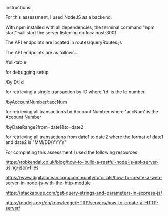Instructions:

For this assessment, I used NodeJS as a backend.

With npm installed with all dependencies, the terminal command "npm start" will start the server listening on localhost:3001

The API endpoints are located in routes/queryRoutes.js

The API endpoints are as follows...


/full-table

for debugging setup

/ByID/:id

for retrieving a single transaction by ID
where 'id' is the Id number

/byAccountNumber/:accNum

for retrieving all transactions by Account Number
where 'accNum' is the Account Number

/byDateRange?from=date1&to=date2

for retrieving all transactions from date1 to date2
where the format of date1 and date2 is "MM/DD/YYYY"

For completing this assessment I used the following resources

https://robkendal.co.uk/blog/how-to-build-a-restful-node-js-api-server-using-json-files

https://www.digitalocean.com/community/tutorials/how-to-create-a-web-server-in-node-js-with-the-http-module

https://stackabuse.com/get-query-strings-and-parameters-in-express-js/

https://nodejs.org/en/knowledge/HTTP/servers/how-to-create-a-HTTP-server/